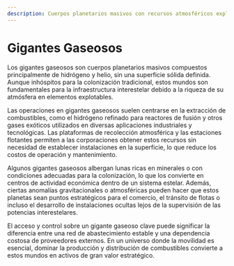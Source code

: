 ```yaml
---
description: Cuerpos planetarios masivos con recursos atmosféricos explotables.
---
```


# Gigantes Gaseosos

Los gigantes gaseosos son cuerpos planetarios masivos compuestos principalmente de hidrógeno y helio, sin una superficie sólida definida. Aunque inhóspitos para la colonización tradicional, estos mundos son fundamentales para la infraestructura interestelar debido a la riqueza de su atmósfera en elementos explotables.

Las operaciones en gigantes gaseosos suelen centrarse en la extracción de combustibles, como el hidrógeno refinado para reactores de fusión y otros gases exóticos utilizados en diversas aplicaciones industriales y tecnológicas. Las plataformas de recolección atmosférica y las estaciones flotantes permiten a las corporaciones obtener estos recursos sin necesidad de establecer instalaciones en la superficie, lo que reduce los costos de operación y mantenimiento.

Algunos gigantes gaseosos albergan lunas ricas en minerales o con condiciones adecuadas para la colonización, lo que los convierte en centros de actividad económica dentro de un sistema estelar. Además, ciertas anomalías gravitacionales o atmosféricas pueden hacer que estos planetas sean puntos estratégicos para el comercio, el tránsito de flotas o incluso el desarrollo de instalaciones ocultas lejos de la supervisión de las potencias interestelares.

El acceso y control sobre un gigante gaseoso clave puede significar la diferencia entre una red de abastecimiento estable y una dependencia costosa de proveedores externos. En un universo donde la movilidad es esencial, dominar la producción y distribución de combustibles convierte a estos mundos en activos de gran valor estratégico.